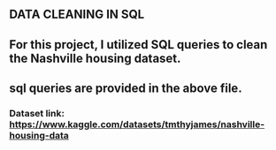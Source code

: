 ## DATA CLEANING IN SQL
## For this project, I utilized SQL queries to clean the Nashville housing dataset.

## sql queries are provided in the above file.

### Dataset link: https://www.kaggle.com/datasets/tmthyjames/nashville-housing-data
